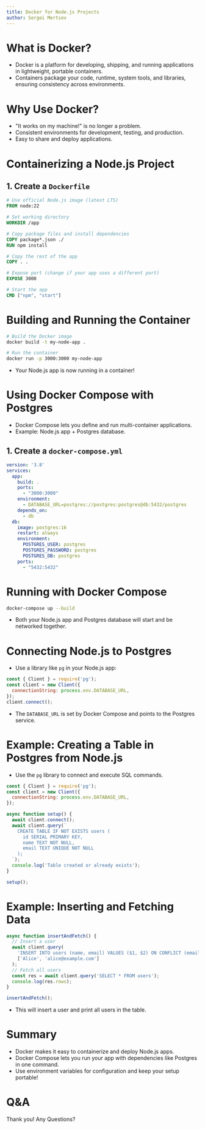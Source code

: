 ```yaml
---
title: Docker for Node.js Projects
author: Sergei Mertsev
---
```


# What is Docker?

- Docker is a platform for developing, shipping, and running applications in lightweight, portable containers.
- Containers package your code, runtime, system tools, and libraries, ensuring consistency across environments.

<!-- end_slide -->
# Why Use Docker?

- "It works on my machine!" is no longer a problem.
- Consistent environments for development, testing, and production.
- Easy to share and deploy applications.

<!-- end_slide -->
# Containerizing a Node.js Project

## 1. Create a `Dockerfile`
```Dockerfile
# Use official Node.js image (latest LTS)
FROM node:22

# Set working directory
WORKDIR /app

# Copy package files and install dependencies
COPY package*.json ./
RUN npm install

# Copy the rest of the app
COPY . .

# Expose port (change if your app uses a different port)
EXPOSE 3000

# Start the app
CMD ["npm", "start"]
```

<!-- end_slide -->
# Building and Running the Container

```sh
# Build the Docker image
docker build -t my-node-app .

# Run the container
docker run -p 3000:3000 my-node-app
```
- Your Node.js app is now running in a container!

<!-- end_slide -->
# Using Docker Compose with Postgres

- Docker Compose lets you define and run multi-container applications.
- Example: Node.js app + Postgres database.

## 1. Create a `docker-compose.yml`
```yaml
version: '3.8'
services:
  app:
    build: .
    ports:
      - "3000:3000"
    environment:
      - DATABASE_URL=postgres://postgres:postgres@db:5432/postgres
    depends_on:
      - db
  db:
    image: postgres:16
    restart: always
    environment:
      POSTGRES_USER: postgres
      POSTGRES_PASSWORD: postgres
      POSTGRES_DB: postgres
    ports:
      - "5432:5432"
```

<!-- end_slide -->
# Running with Docker Compose

```sh
docker-compose up --build
```
- Both your Node.js app and Postgres database will start and be networked together.

<!-- end_slide -->
# Connecting Node.js to Postgres

- Use a library like `pg` in your Node.js app:

```js
const { Client } = require('pg');
const client = new Client({
  connectionString: process.env.DATABASE_URL,
});
client.connect();
```
- The `DATABASE_URL` is set by Docker Compose and points to the Postgres service.

<!-- end_slide -->
# Example: Creating a Table in Postgres from Node.js

- Use the `pg` library to connect and execute SQL commands.

```js
const { Client } = require('pg');
const client = new Client({
  connectionString: process.env.DATABASE_URL,
});

async function setup() {
  await client.connect();
  await client.query(`
    CREATE TABLE IF NOT EXISTS users (
      id SERIAL PRIMARY KEY,
      name TEXT NOT NULL,
      email TEXT UNIQUE NOT NULL
    );
  `);
  console.log('Table created or already exists');
}

setup();
```

<!-- end_slide -->
# Example: Inserting and Fetching Data

```js
async function insertAndFetch() {
  // Insert a user
  await client.query(
    'INSERT INTO users (name, email) VALUES ($1, $2) ON CONFLICT (email) DO NOTHING',
    ['Alice', 'alice@example.com']
  );
  // Fetch all users
  const res = await client.query('SELECT * FROM users');
  console.log(res.rows);
}

insertAndFetch();
```
- This will insert a user and print all users in the table.

<!-- end_slide -->
# Summary

- Docker makes it easy to containerize and deploy Node.js apps.
- Docker Compose lets you run your app with dependencies like Postgres in one command.
- Use environment variables for configuration and keep your setup portable!

<!-- end_slide -->
# Q&A

Thank you!
Any Questions?

